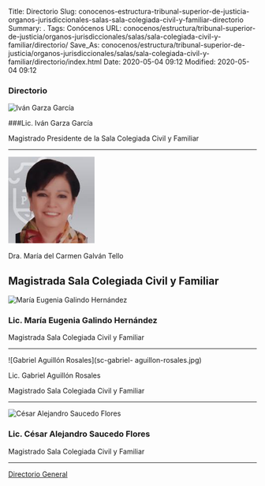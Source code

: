 Title: Directorio
Slug: conocenos-estructura-tribunal-superior-de-justicia-organos-jurisdiccionales-salas-sala-colegiada-civil-y-familiar-directorio
Summary: .
Tags: Conócenos
URL: conocenos/estructura/tribunal-superior-de-justicia/organos-jurisdiccionales/salas/sala-colegiada-civil-y-familiar/directorio/
Save_As: conocenos/estructura/tribunal-superior-de-justicia/organos-jurisdiccionales/salas/sala-colegiada-civil-y-familiar/directorio/index.html
Date: 2020-05-04 09:12
Modified: 2020-05-04 09:12



### Directorio
![Iván Garza García](sc-iván-garza.jpg)

###Lic. Iván Garza García

Magistrado Presidente de la Sala Colegiada Civil y Familiar

---

![María del Carmen Galván Tello](sc-maría-de-carmen-galván-tello.jpg)

Dra. María del Carmen Galván Tello

Magistrada Sala Colegiada Civil y Familiar
---

![María Eugenia Galindo Hernández](sc-maría-eugenia-galindo)

### Lic. María Eugenia Galindo Hernández

Magistrada Sala Colegiada Civil y Familiar

---

![Gabriel Aguillón Rosales](sc-gabriel- aguillon-rosales.jpg)

Lic. Gabriel Aguillón Rosales

Magistrado Sala Colegiada Civil y Familiar

---

![César Alejandro Saucedo Flores](sc-cesar-alejandro-saucedo-flores)

### Lic. César Alejandro Saucedo Flores

Magistrado Sala Colegiada Civil y Familiar

---

[Directorio General](https://www.pjecz.gob.mx/transparencia/articulo-21/f03-directorio/)






